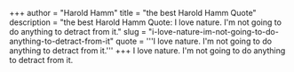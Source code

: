 +++
author = "Harold Hamm"
title = "the best Harold Hamm Quote"
description = "the best Harold Hamm Quote: I love nature. I'm not going to do anything to detract from it."
slug = "i-love-nature-im-not-going-to-do-anything-to-detract-from-it"
quote = '''I love nature. I'm not going to do anything to detract from it.'''
+++
I love nature. I'm not going to do anything to detract from it.
